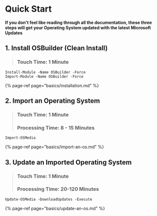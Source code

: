 # Quick Start

**If you don't feel like reading through all the documentation, these three steps will get your Operating System updated with the latest Microsoft Updates**

## 1. Install OSBuilder \(Clean Install\)

> ### Touch Time: 1 Minute

```text
Install-Module -Name OSBuilder -Force
Import-Module -Name OSBuilder -Force
```

{% page-ref page="basics/installation.md" %}

## 2. Import an Operating System

> ### Touch Time: 1 Minute
>
> ### Processing Time:  8 - 15 Minutes

```text
Import-OSMedia
```

{% page-ref page="basics/import-an-os.md" %}

## 3. Update an Imported Operating System

> ### Touch Time:  1 Minute
>
> ### Processing Time:  20-120 Minutes

```text
Update-OSMedia -DownloadUpdates -Execute
```

{% page-ref page="basics/update-an-os.md" %}

